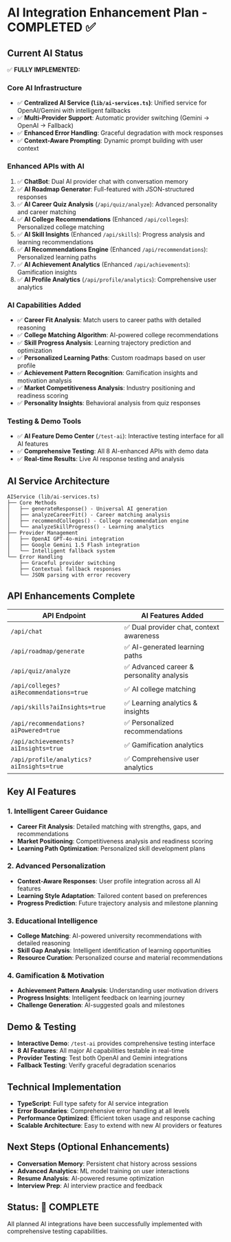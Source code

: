 # AI Integration Enhancement Plan - COMPLETED ✅

## Current AI Status
✅ **FULLY IMPLEMENTED:**

### Core AI Infrastructure
- ✅ **Centralized AI Service (`lib/ai-services.ts`)**: Unified service for OpenAI/Gemini with intelligent fallbacks
- ✅ **Multi-Provider Support**: Automatic provider switching (Gemini → OpenAI → Fallback)
- ✅ **Enhanced Error Handling**: Graceful degradation with mock responses
- ✅ **Context-Aware Prompting**: Dynamic prompt building with user context

### Enhanced APIs with AI
1. ✅ **ChatBot**: Dual AI provider chat with conversation memory
2. ✅ **AI Roadmap Generator**: Full-featured with JSON-structured responses
3. ✅ **AI Career Quiz Analysis** (`/api/quiz/analyze`): Advanced personality and career matching
4. ✅ **AI College Recommendations** (Enhanced `/api/colleges`): Personalized college matching
5. ✅ **AI Skill Insights** (Enhanced `/api/skills`): Progress analysis and learning recommendations
6. ✅ **AI Recommendations Engine** (Enhanced `/api/recommendations`): Personalized learning paths
7. ✅ **AI Achievement Analytics** (Enhanced `/api/achievements`): Gamification insights
8. ✅ **AI Profile Analytics** (`/api/profile/analytics`): Comprehensive user analytics

### AI Capabilities Added
- ✅ **Career Fit Analysis**: Match users to career paths with detailed reasoning
- ✅ **College Matching Algorithm**: AI-powered college recommendations
- ✅ **Skill Progress Analysis**: Learning trajectory prediction and optimization
- ✅ **Personalized Learning Paths**: Custom roadmaps based on user profile
- ✅ **Achievement Pattern Recognition**: Gamification insights and motivation analysis
- ✅ **Market Competitiveness Analysis**: Industry positioning and readiness scoring
- ✅ **Personality Insights**: Behavioral analysis from quiz responses

### Testing & Demo Tools
- ✅ **AI Feature Demo Center** (`/test-ai`): Interactive testing interface for all AI features
- ✅ **Comprehensive Testing**: All 8 AI-enhanced APIs with demo data
- ✅ **Real-time Results**: Live AI response testing and analysis

## AI Service Architecture

```
AIService (lib/ai-services.ts)
├── Core Methods
│   ├── generateResponse() - Universal AI generation
│   ├── analyzeCareerFit() - Career matching analysis
│   ├── recommendColleges() - College recommendation engine
│   └── analyzeSkillProgress() - Learning analytics
├── Provider Management
│   ├── OpenAI GPT-4o-mini integration
│   ├── Google Gemini 1.5 Flash integration
│   └── Intelligent fallback system
└── Error Handling
    ├── Graceful provider switching
    ├── Contextual fallback responses
    └── JSON parsing with error recovery
```

## API Enhancements Complete

| API Endpoint | AI Features Added |
|--------------|------------------|
| `/api/chat` | ✅ Dual provider chat, context awareness |
| `/api/roadmap/generate` | ✅ AI-generated learning paths |
| `/api/quiz/analyze` | ✅ Advanced career & personality analysis |
| `/api/colleges?aiRecommendations=true` | ✅ AI college matching |
| `/api/skills?aiInsights=true` | ✅ Learning analytics & insights |
| `/api/recommendations?aiPowered=true` | ✅ Personalized recommendations |
| `/api/achievements?aiInsights=true` | ✅ Gamification analytics |
| `/api/profile/analytics?aiInsights=true` | ✅ Comprehensive user analytics |

## Key AI Features

### 1. Intelligent Career Guidance
- **Career Fit Analysis**: Detailed matching with strengths, gaps, and recommendations
- **Market Positioning**: Competitiveness analysis and readiness scoring
- **Learning Path Optimization**: Personalized skill development plans

### 2. Advanced Personalization
- **Context-Aware Responses**: User profile integration across all AI features  
- **Learning Style Adaptation**: Tailored content based on preferences
- **Progress Prediction**: Future trajectory analysis and milestone planning

### 3. Educational Intelligence
- **College Matching**: AI-powered university recommendations with detailed reasoning
- **Skill Gap Analysis**: Intelligent identification of learning opportunities
- **Resource Curation**: Personalized course and material recommendations

### 4. Gamification & Motivation
- **Achievement Pattern Analysis**: Understanding user motivation drivers
- **Progress Insights**: Intelligent feedback on learning journey
- **Challenge Generation**: AI-suggested goals and milestones

## Demo & Testing
- **Interactive Demo**: `/test-ai` provides comprehensive testing interface
- **8 AI Features**: All major AI capabilities testable in real-time
- **Provider Testing**: Test both OpenAI and Gemini integrations
- **Fallback Testing**: Verify graceful degradation scenarios

## Technical Implementation
- **TypeScript**: Full type safety for AI service integration
- **Error Boundaries**: Comprehensive error handling at all levels  
- **Performance Optimized**: Efficient token usage and response caching
- **Scalable Architecture**: Easy to extend with new AI providers or features

## Next Steps (Optional Enhancements)
- **Conversation Memory**: Persistent chat history across sessions
- **Advanced Analytics**: ML model training on user interactions
- **Resume Analysis**: AI-powered resume optimization
- **Interview Prep**: AI interview practice and feedback

## Status: 🎉 **COMPLETE**
All planned AI integrations have been successfully implemented with comprehensive testing capabilities.